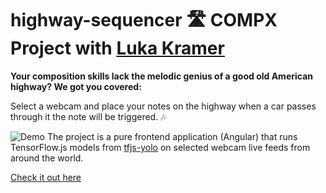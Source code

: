 
# highway-sequencer 🛣 COMPX Project with [Luka Kramer](https://github.com/remarkies)


**Your composition skills lack the melodic genius of a good old American highway? We got you covered:**


Select a webcam and place your notes on the highway when a car passes through it the note will be triggered. 🎶

![Demo](demo/demo.gif)
The project is a pure frontend application (Angular) that runs TensorFlow.js models from [tfjs-yolo](https://github.com/shaqian/tfjs-yolo) on selected webcam live feeds from around the world.

[Check it out here](https://dariush-mehdiaraghi.github.io/highway-sequencer/)
